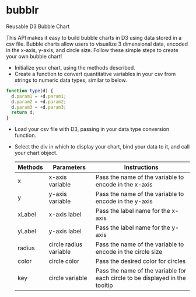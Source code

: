 # bubblr
Reusable D3 Bubble Chart

This API makes it easy to build bubble charts in D3 using data stored in a csv file. Bubble charts allow users to visualize 3 dimensional data, encoded in the x-axis, y-axis, and circle size. Follow these simple steps to create your own bubble chart!

* Initialize your chart, using the methods described.
* Create a function to convert quantitative variables in your csv from strings to numeric data types, similar to below.
```javascript
function type(d) {
  d.param1 = +d.param1;
  d.param2 = +d.param2;
  d.param3 = +d.param3;
  return d;
}
```
* Load your csv file with D3, passing in your data type conversion function.
* Select the div in which to display your chart, bind your data to it, and call your chart object.

  Methods       | Parameters                          | Instructions
  ------------- | ----------------------------------- | ------------
  x             | x-axis variable                     | Pass the name of the variable to encode in the x-axis
  y             | y-axis variable                     | Pass the name of the variable to encode in the y-axis
  xLabel        | x-axis label                        | Pass the label name for the x-axis
  yLabel        | y-axis label                        | Pass the label name for the y-axis
  radius        | circle radius variable              | Pass the name of the variable to encode in the circle size
  color         | circle color                        | Pass the desired color for circles
  key           | circle variable                     | Pass the name of the variable for each circle to be displayed in the tooltip

